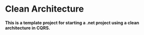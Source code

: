 # Clean Architecture
#### This is a template project for starting a .net project using a clean architecture in CQRS.
